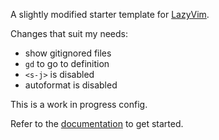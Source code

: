 A slightly modified starter template for [LazyVim](https://github.com/LazyVim/LazyVim).

Changes that suit my needs:
- show gitignored files
- `gd` to go to definition
- `<s-j>` is disabled
- autoformat is disabled

This is a work in progress config.

Refer to the [documentation](https://lazyvim.github.io/installation) to get started.
